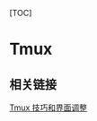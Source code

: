 [TOC]

# Tmux

## 相关链接

[Tmux 技巧和界面调整](https://blog.csdn.net/gxlzyt123456/article/details/65436467)

